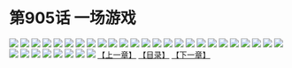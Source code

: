 # 第905话 一场游戏
![](https://mhpic.xiaomingtaiji.net/comic/D/斗破苍穹/第905话F0_330345/1.jpg-zymk.middle.webp)
![](https://mhpic.xiaomingtaiji.net/comic/D/斗破苍穹/第905话F0_330345/2.jpg-zymk.middle.webp)
![](https://mhpic.xiaomingtaiji.net/comic/D/斗破苍穹/第905话F0_330345/3.jpg-zymk.middle.webp)
![](https://mhpic.xiaomingtaiji.net/comic/D/斗破苍穹/第905话F0_330345/4.jpg-zymk.middle.webp)
![](https://mhpic.xiaomingtaiji.net/comic/D/斗破苍穹/第905话F0_330345/5.jpg-zymk.middle.webp)
![](https://mhpic.xiaomingtaiji.net/comic/D/斗破苍穹/第905话F0_330345/6.jpg-zymk.middle.webp)
![](https://mhpic.xiaomingtaiji.net/comic/D/斗破苍穹/第905话F0_330345/7.jpg-zymk.middle.webp)
![](https://mhpic.xiaomingtaiji.net/comic/D/斗破苍穹/第905话F0_330345/8.jpg-zymk.middle.webp)
![](https://mhpic.xiaomingtaiji.net/comic/D/斗破苍穹/第905话F0_330345/9.jpg-zymk.middle.webp)
![](https://mhpic.xiaomingtaiji.net/comic/D/斗破苍穹/第905话F0_330345/10.jpg-zymk.middle.webp)
![](https://mhpic.xiaomingtaiji.net/comic/D/斗破苍穹/第905话F0_330345/11.jpg-zymk.middle.webp)
![](https://mhpic.xiaomingtaiji.net/comic/D/斗破苍穹/第905话F0_330345/12.jpg-zymk.middle.webp)
![](https://mhpic.xiaomingtaiji.net/comic/D/斗破苍穹/第905话F0_330345/13.jpg-zymk.middle.webp)
![](https://mhpic.xiaomingtaiji.net/comic/D/斗破苍穹/第905话F0_330345/14.jpg-zymk.middle.webp)
![](https://mhpic.xiaomingtaiji.net/comic/D/斗破苍穹/第905话F0_330345/15.jpg-zymk.middle.webp)
![](https://mhpic.xiaomingtaiji.net/comic/D/斗破苍穹/第905话F0_330345/16.jpg-zymk.middle.webp)
![](https://mhpic.xiaomingtaiji.net/comic/D/斗破苍穹/第905话F0_330345/17.jpg-zymk.middle.webp)
![](https://mhpic.xiaomingtaiji.net/comic/D/斗破苍穹/第905话F0_330345/18.jpg-zymk.middle.webp)
![](https://mhpic.xiaomingtaiji.net/comic/D/斗破苍穹/第905话F0_330345/19.jpg-zymk.middle.webp)
![](https://mhpic.xiaomingtaiji.net/comic/D/斗破苍穹/第905话F0_330345/20.jpg-zymk.middle.webp)
![](https://mhpic.xiaomingtaiji.net/comic/D/斗破苍穹/第905话F0_330345/21.jpg-zymk.middle.webp)
![](https://mhpic.xiaomingtaiji.net/comic/D/斗破苍穹/第905话F0_330345/22.jpg-zymk.middle.webp)
![](https://mhpic.xiaomingtaiji.net/comic/D/斗破苍穹/第905话F0_330345/23.jpg-zymk.middle.webp)
![](https://mhpic.xiaomingtaiji.net/comic/D/斗破苍穹/第905话F0_330345/24.jpg-zymk.middle.webp)
![](https://mhpic.xiaomingtaiji.net/comic/D/斗破苍穹/第905话F0_330345/25.jpg-zymk.middle.webp)
![](https://mhpic.xiaomingtaiji.net/comic/D/斗破苍穹/第905话F0_330345/26.jpg-zymk.middle.webp)
![](https://mhpic.xiaomingtaiji.net/comic/D/斗破苍穹/第905话F0_330345/27.jpg-zymk.middle.webp)
![](https://mhpic.xiaomingtaiji.net/comic/D/斗破苍穹/第905话F0_330345/28.jpg-zymk.middle.webp)
![](https://mhpic.xiaomingtaiji.net/comic/D/斗破苍穹/第905话F0_330345/29.jpg-zymk.middle.webp)
![](https://mhpic.xiaomingtaiji.net/comic/D/斗破苍穹/第905话F0_330345/30.jpg-zymk.middle.webp)
![](https://mhpic.xiaomingtaiji.net/comic/D/斗破苍穹/第905话F0_330345/31.jpg-zymk.middle.webp)
![](https://mhpic.xiaomingtaiji.net/comic/D/斗破苍穹/第905话F0_330345/32.jpg-zymk.middle.webp)
![](https://mhpic.xiaomingtaiji.net/comic/D/斗破苍穹/第905话F0_330345/33.jpg-zymk.middle.webp)
[【上一章】](./908.md)
[【目录】](./READMD.md)
[【下一章】](./910.md)
